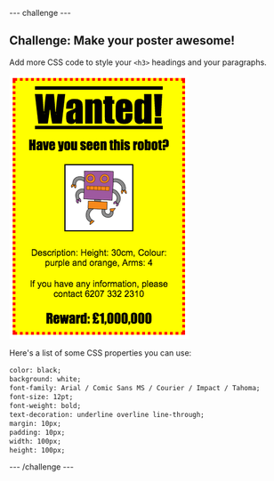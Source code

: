 \--- challenge \---

## Challenge: Make your poster awesome!

Add more CSS code to style your `<h3>` headings and your paragraphs.

![screenshot](images/wanted-final.png)

Here's a list of some CSS properties you can use:

    color: black;
    background: white;
    font-family: Arial / Comic Sans MS / Courier / Impact / Tahoma;
    font-size: 12pt;
    font-weight: bold;
    text-decoration: underline overline line-through;
    margin: 10px;
    padding: 10px;
    width: 100px;
    height: 100px;
    

\--- /challenge \---